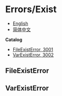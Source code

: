 # Errors/Exist
- [English](README.md)
- [简体中文](README.zh-CN.md)

**Catalog**
- [FileExistError, 3001](#fileexisterror)
- [VarExistError, 3002](#varexisterror)


## FileExistError

## VarExistError
